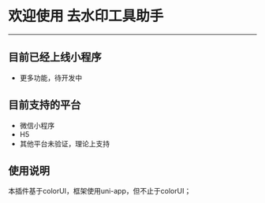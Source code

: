 # 欢迎使用 去水印工具助手

****

## 目前已经上线小程序


- 更多功能，待开发中

## 目前支持的平台
- 微信小程序
- H5
- 其他平台未验证，理论上支持

## 使用说明
本插件基于colorUI，框架使用uni-app，但不止于colorUI；


